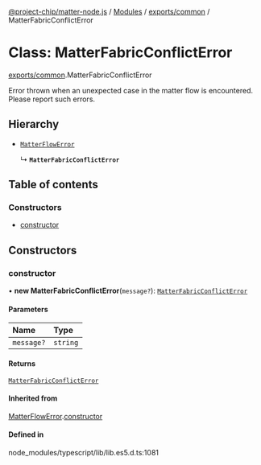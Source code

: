 [@project-chip/matter-node.js](../README.md) / [Modules](../modules.md) / [exports/common](../modules/exports_common.md) / MatterFabricConflictError

# Class: MatterFabricConflictError

[exports/common](../modules/exports_common.md).MatterFabricConflictError

Error thrown when an unexpected case in the matter flow is encountered. Please report such errors.

## Hierarchy

- [`MatterFlowError`](exports_common.MatterFlowError.md)

  ↳ **`MatterFabricConflictError`**

## Table of contents

### Constructors

- [constructor](exports_common.MatterFabricConflictError.md#constructor)

## Constructors

### constructor

• **new MatterFabricConflictError**(`message?`): [`MatterFabricConflictError`](exports_common.MatterFabricConflictError.md)

#### Parameters

| Name | Type |
| :------ | :------ |
| `message?` | `string` |

#### Returns

[`MatterFabricConflictError`](exports_common.MatterFabricConflictError.md)

#### Inherited from

[MatterFlowError](exports_common.MatterFlowError.md).[constructor](exports_common.MatterFlowError.md#constructor)

#### Defined in

node_modules/typescript/lib/lib.es5.d.ts:1081
